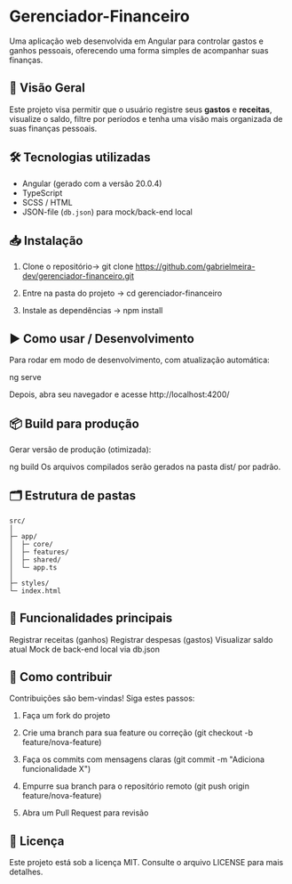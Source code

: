 # Gerenciador-Financeiro

Uma aplicação web desenvolvida em Angular para controlar gastos e ganhos pessoais, oferecendo uma forma simples de acompanhar suas finanças.

## 🚀 Visão Geral

Este projeto visa permitir que o usuário registre seus **gastos** e **receitas**, visualize o saldo, filtre por períodos e tenha uma visão mais organizada de suas finanças pessoais.

## 🛠 Tecnologias utilizadas

- Angular (gerado com a versão 20.0.4) 
- TypeScript  
- SCSS / HTML  
- JSON-file (`db.json`) para mock/back-end local

## 📥 Instalação

1. Clone o repositório-> git clone https://github.com/gabrielmeira-dev/gerenciador-financeiro.git

2. Entre na pasta do projeto -> cd gerenciador-financeiro


3. Instale as dependências -> npm install


## ▶️ Como usar / Desenvolvimento
Para rodar em modo de desenvolvimento, com atualização automática:

ng serve

Depois, abra seu navegador e acesse http://localhost:4200/

## 📦 Build para produção
Gerar versão de produção (otimizada):

ng build
Os arquivos compilados serão gerados na pasta dist/ por padrão.

## 🗂 Estrutura de pastas

```
src/
│
├─ app/
│  ├─ core/
│  ├─ features/
│  ├─ shared/
│  └─ app.ts
│
├─ styles/
└─ index.html

```

## 🧩 Funcionalidades principais
Registrar receitas (ganhos)
Registrar despesas (gastos)
Visualizar saldo atual
Mock de back-end local via db.json

## 🤝 Como contribuir
Contribuições são bem-vindas! Siga estes passos:

1. Faça um fork do projeto

2. Crie uma branch para sua feature ou correção (git checkout -b feature/nova-feature)

3. Faça os commits com mensagens claras (git commit -m "Adiciona funcionalidade X")

4. Empurre sua branch para o repositório remoto (git push origin feature/nova-feature)

5. Abra um Pull Request para revisão

## 📄 Licença
Este projeto está sob a licença MIT. Consulte o arquivo LICENSE para mais detalhes.